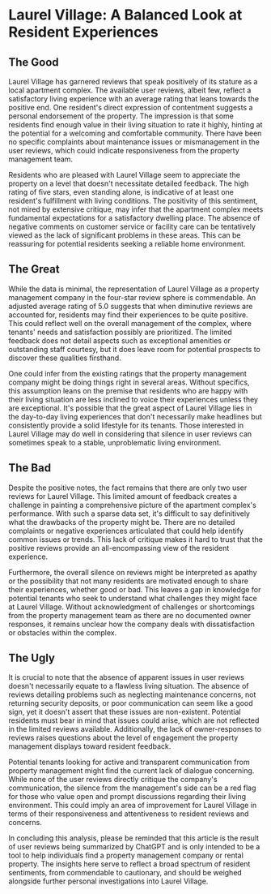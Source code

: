 # Laurel Village: A Balanced Look at Resident Experiences

## The Good
Laurel Village has garnered reviews that speak positively of its stature as a local apartment complex. The available user reviews, albeit few, reflect a satisfactory living experience with an average rating that leans towards the positive end. One resident's direct expression of contentment suggests a personal endorsement of the property. The impression is that some residents find enough value in their living situation to rate it highly, hinting at the potential for a welcoming and comfortable community. There have been no specific complaints about maintenance issues or mismanagement in the user reviews, which could indicate responsiveness from the property management team.

Residents who are pleased with Laurel Village seem to appreciate the property on a level that doesn't necessitate detailed feedback. The high rating of five stars, even standing alone, is indicative of at least one resident's fulfillment with living conditions. The positivity of this sentiment, not mired by extensive critique, may infer that the apartment complex meets fundamental expectations for a satisfactory dwelling place. The absence of negative comments on customer service or facility care can be tentatively viewed as the lack of significant problems in these areas. This can be reassuring for potential residents seeking a reliable home environment.

## The Great
While the data is minimal, the representation of Laurel Village as a property management company in the four-star review sphere is commendable. An adjusted average rating of 5.0 suggests that when diminutive reviews are accounted for, residents may find their experiences to be quite positive. This could reflect well on the overall management of the complex, where tenants' needs and satisfaction possibly are prioritized. The limited feedback does not detail aspects such as exceptional amenities or outstanding staff courtesy, but it does leave room for potential prospects to discover these qualities firsthand.

One could infer from the existing ratings that the property management company might be doing things right in several areas. Without specifics, this assumption leans on the premise that residents who are happy with their living situation are less inclined to voice their experiences unless they are exceptional. It's possible that the great aspect of Laurel Village lies in the day-to-day living experiences that don't necessarily make headlines but consistently provide a solid lifestyle for its tenants. Those interested in Laurel Village may do well in considering that silence in user reviews can sometimes speak to a stable, unproblematic living environment.

## The Bad
Despite the positive notes, the fact remains that there are only two user reviews for Laurel Village. This limited amount of feedback creates a challenge in painting a comprehensive picture of the apartment complex's performance. With such a sparse data set, it's difficult to say definitively what the drawbacks of the property might be. There are no detailed complaints or negative experiences articulated that could help identify common issues or trends. This lack of critique makes it hard to trust that the positive reviews provide an all-encompassing view of the resident experience.

Furthermore, the overall silence on reviews might be interpreted as apathy or the possibility that not many residents are motivated enough to share their experiences, whether good or bad. This leaves a gap in knowledge for potential tenants who seek to understand what challenges they might face at Laurel Village. Without acknowledgment of challenges or shortcomings from the property management team as there are no documented owner responses, it remains unclear how the company deals with dissatisfaction or obstacles within the complex.

## The Ugly
It is crucial to note that the absence of apparent issues in user reviews doesn't necessarily equate to a flawless living situation. The absence of reviews detailing problems such as neglecting maintenance concerns, not returning security deposits, or poor communication can seem like a good sign, yet it doesn't assert that these issues are non-existent. Potential residents must bear in mind that issues could arise, which are not reflected in the limited reviews available. Additionally, the lack of owner-responses to reviews raises questions about the level of engagement the property management displays toward resident feedback.

Potential tenants looking for active and transparent communication from property management might find the current lack of dialogue concerning. While none of the user reviews directly critique the company's communication, the silence from the management's side can be a red flag for those who value open and prompt discussions regarding their living environment. This could imply an area of improvement for Laurel Village in terms of their responsiveness and attentiveness to resident reviews and concerns.

In concluding this analysis, please be reminded that this article is the result of user reviews being summarized by ChatGPT and is only intended to be a tool to help individuals find a property management company or rental property. The insights here serve to reflect a broad spectrum of resident sentiments, from commendable to cautionary, and should be weighed alongside further personal investigations into Laurel Village.